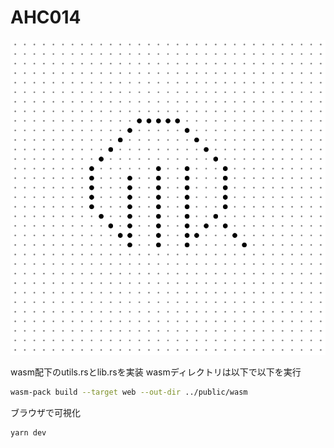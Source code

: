 # AHC014
![](vis.gif)

wasm配下のutils.rsとlib.rsを実装
wasmディレクトリは以下で以下を実行
```bash
wasm-pack build --target web --out-dir ../public/wasm
```
ブラウザで可視化
```bash
yarn dev
```

